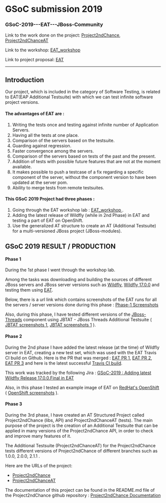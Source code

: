 GSoC submission 2019 
===================

### GSoC-2019---EAT---JBoss-Community

Link to the work done on the project: [Project2ndChance](https://github.com/Lkop/Project2ndChance), [Project2ndChanceAT](https://github.com/Lkop/Project2ndChanceAT)


Link to the workshop: [EAT_workshop ](https://www.dropbox.com/s/bebhyd1iz7cg1i2/EAT_WORKSHOP.odt?dl=0)

Link to project proposal: [EAT](https://summerofcode.withgoogle.com/projects/#5914339578478592)

----------

Introduction
-------------

Our project, which is included in the category of Software Testing, is related to EAT(EAP Additional Testsuite) with which we can test infinite software project versions. 


#### The advantages of EAT are :

1. Writing the tests once and testing against infinite number of Application Servers.
2. Having all the tests at one place.
3. Comparison of the servers based on the testsuite.
4. Guarding against regression.
5. Faster convergence among the servers.
6. Comparison of the servers based on tests of the past and the present.
7. Addition of tests with possible future features that are not at the moment available.
8. It makes possible to push a testcase of a fix regarding a specific component of the server, without the component version to have been updated at the server pom.
9. Ability to merge tests from remote testsuites.


#### This GSoC 2019 Project had three phases :

1. Going through the EAT workshop lab : [EAT_workshop ](https://www.dropbox.com/s/bebhyd1iz7cg1i2/EAT_WORKSHOP.odt?dl=0) .
2. Adding the latest release of Wildfly (while in 2nd Phase) in EAT and testing a part of EAT on OpenShift.
3. Use the generalized AT structure to create an AT (Additional Testsuite) for a multi-versioned JBoss project (JBoss-modules).


GSoC 2019 RESULT / PRODUCTION
------------------------------

#### Phase 1

During the 1st phase I went through the workshop lab. 

Among the tasks was downloading and building the sources of different JBoss servers and JBoss server versions such as [Wildfly](https://github.com/wildfly/wildfly), [Wildfly 17.0.0](https://github.com/wildfly/wildfly/releases/tag/17.0.0.Final) and testing them using [EAT](https://github.com/jboss-set/eap-additional-testsuite). 

Below, there is a url link which contains screenshots of the EAT runs for all the servers / server versions done during this phase :
[Phase-1 Screenshots](https://www.dropbox.com/sh/dphkoqquhkob97o/AAD9UE9ru8-Wt6Iz-_Vytm_Ea/Build%20Screenshots)

Also, during this phase, I have tested different versions of the [JBoss-Threads](https://github.com/jbossas/jboss-threads) component using JBTAT - JBoss Threads Additional Testsuite ( [JBTAT screenshots 1](https://www.dropbox.com/sh/dphkoqquhkob97o/AAAE-ORHG3ZJz8cwoq34SZNOa/Build%20Screenshots/success-JBTAT-999-SNAPSHOT-15-6-2019.png?dl=0), [JBTAT screenshots 1](https://www.dropbox.com/sh/dphkoqquhkob97o/AAB47M_0wO7yxNdOiKBEFYk3a/Build%20Screenshots/success-JBTAT-TESTS-999-SNAPSHOT-19-6-2019.png?dl=0) ).



#### Phase 2

During the 2nd phase I have added the latest release (at the time) of Wildfly server in EAT, creating a new test set, which was used with the EAT Travis CI build on Github.  Here is the PR that was merged : [EAT PR 1](https://github.com/jboss-set/eap-additional-testsuite/pull/82), [EAT PR 2](https://github.com/jboss-set/eap-additional-testsuite/pull/86), [EAT PR 3](https://github.com/jboss-set/eap-additional-testsuite/pull/87) and here is the latest successful [Travis CI build](https://travis-ci.org/jboss-set/eap-additional-testsuite/builds/544100495).

This work was tracked by the following Jira : [GSoC-2019 : Adding latest Wildfly Release 17.0.0.Final in EAT](https://issues.jboss.org/browse/WFLY-12178)

Also, in this phase I tested an example image of EAT on [RedHat's OpenShift](https://www.openshift.com/) ( [OpenShift screenshots](https://www.dropbox.com/sh/dphkoqquhkob97o/AABNCx9ig99qpTaeguSnwXeqa/openshift-example) ).

#### Phase 3

During the 3rd phase, I have created an AT Structured Project called Project2ndChance (libs, API) and Project2ndChanceAT (tests). The main purpose of the project is the creation of an Additional Testsuite that can be applied in many versions of the Project2ndChance API, in order to check and improve many features of it.

The Additional Testsuite (Project2ndChanceAT) for the Project2ndChance tests different versions of Project2ndChance of different branches such as 1.0.0, 2.0.0, 2.1.1 .

Here are the URLs of the project:
* [Project2ndChance](https://github.com/Lkop/Project2ndChance)
* [Project2ndChanceAT](https://github.com/Lkop/Project2ndChanceAT)

The documentation of this project can be found in the README<span></span>.md file of the Project2ndChance github repository : [Project2ndChance Documentation](https://github.com/Lkop/Project2ndChance/blob/master/README.md)